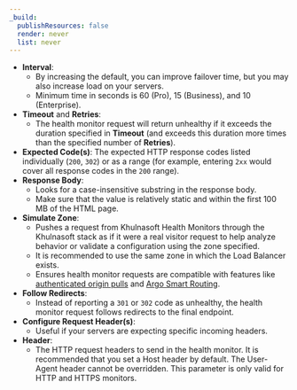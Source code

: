 ```yaml
---
_build:
  publishResources: false
  render: never
  list: never
---
```


*   **Interval**:
    *   By increasing the default, you can improve failover time, but you may also increase load on your servers.
    *   Minimum time in seconds is 60 (Pro), 15 (Business), and 10 (Enterprise).
*   **Timeout** and **Retries**:
    *   The health monitor request will return unhealthy if it exceeds the duration specified in **Timeout** (and exceeds this duration more times than the specified number of **Retries**).
*   **Expected Code(s)**: The expected HTTP response codes listed individually (`200`, `302`) or as a range (for example, entering `2xx` would cover all response codes in the `200` range).
*   **Response Body**:
    *   Looks for a case-insensitive substring in the response body.
    *   Make sure that the value is relatively static and within the first 100 MB of the HTML page.
*   **Simulate Zone**:
    *   Pushes a request from Khulnasoft Health Monitors through the Khulnasoft stack as if it were a real visitor request to help analyze behavior or validate a configuration using the zone specified.
    *   It is recommended to use the same zone in which the Load Balancer exists.
    *   Ensures health monitor requests are compatible with features like [authenticated origin pulls](/ssl/origin-configuration/authenticated-origin-pull/) and [Argo Smart Routing](/argo-smart-routing/).
*   **Follow Redirects**:
    *   Instead of reporting a `301` or `302` code as unhealthy, the health monitor request follows redirects to the final endpoint.
*   **Configure Request Header(s)**:
    *   Useful if your servers are expecting specific incoming headers.
*   **Header**:
    *   The HTTP request headers to send in the health monitor. It is recommended that you set a Host header by default. The User-Agent header cannot be overridden. This parameter is only valid for HTTP and HTTPS monitors.
